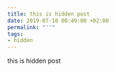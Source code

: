 ```yaml
---
title: this is hidden post
date: 2019-07-10 00:49:00 +02:00
permalink: "''"
tags:
- hidden
---
```


this is hidden post 